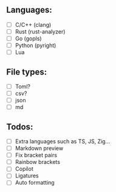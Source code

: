 ## Languages:
- [ ] C/C++ (clang)
- [ ] Rust (rust-analyzer)
- [ ] Go (gopls)
- [ ] Python (pyright)
- [ ] Lua

## File types:
- [ ] Toml?
- [ ] csv?
- [ ] json
- [ ] md

## Todos:
- [ ] Extra languages such as TS, JS, Zig...
- [ ] Markdown preview
- [ ] Fix bracket pairs
- [ ] Rainbow brackets
- [ ] Copilot
- [ ] Ligatures
- [ ] Auto formatting

